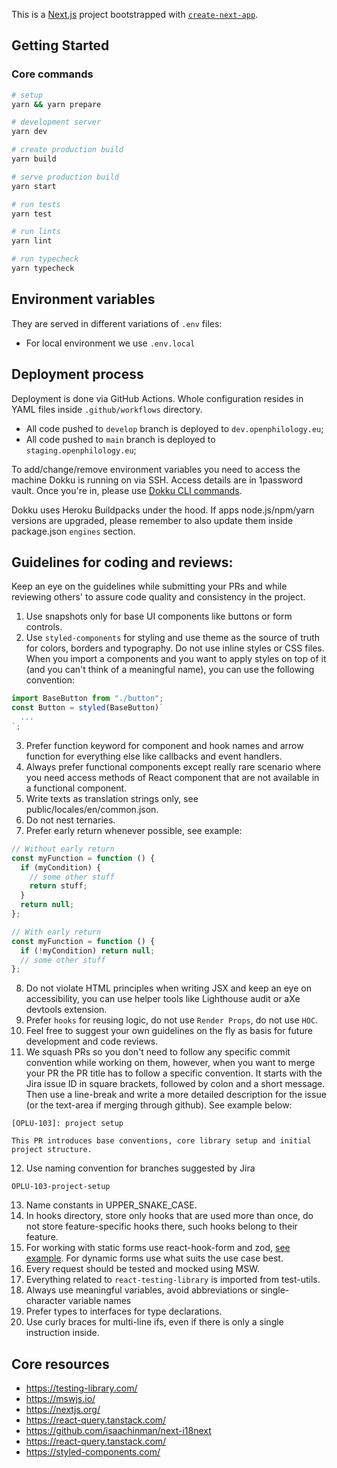 This is a [Next.js](https://nextjs.org/) project bootstrapped with
[`create-next-app`](https://github.com/vercel/next.js/tree/canary/packages/create-next-app).

## Getting Started

### Core commands

```bash
# setup
yarn && yarn prepare
```

```bash
# development server
yarn dev
```

```bash
# create production build
yarn build
```

```bash
# serve production build
yarn start
```

```bash
# run tests
yarn test
```

```bash
# run lints
yarn lint
```

```bash
# run typecheck
yarn typecheck
```

## Environment variables

They are served in different variations of `.env` files:

- For local environment we use `.env.local`

## Deployment process

Deployment is done via GitHub Actions. Whole configuration resides in YAML files inside `.github/workflows` directory.

- All code pushed to `develop` branch is deployed to `dev.openphilology.eu`;
- All code pushed to `main` branch is deployed to `staging.openphilology.eu`;

To add/change/remove environment variables you need to access the machine Dokku is running on via SSH. Access details are in 1password vault. Once you're in, please use [Dokku CLI commands](https://dokku.com/docs/configuration/environment-variables/).

Dokku uses Heroku Buildpacks under the hood. If apps node.js/npm/yarn versions are upgraded, please remember to also update them inside package.json `engines` section.

## Guidelines for coding and reviews:

Keep an eye on the guidelines while submitting your PRs and while reviewing others' to assure code quality and
consistency in the project.

1. Use snapshots only for base UI components like buttons or form controls.
2. Use `styled-components` for styling and use theme as the source of truth for colors, borders and typography. Do not
   use inline styles or CSS files. When you import a components and you want to apply styles on top of it (and you can't
   think of a meaningful name), you can use the following convention:

```javascript
import BaseButton from "./button";
const Button = styled(BaseButton)`
  ...
`;
```

3. Prefer function keyword for component and hook names and arrow function for everything else like callbacks and event
   handlers.
4. Always prefer functional components except really rare scenario where you need access methods of React component that
   are not available in a functional component.
5. Write texts as translation strings only, see public/locales/en/common.json.
6. Do not nest ternaries.
7. Prefer early return whenever possible, see example:

```javascript
// Without early return
const myFunction = function () {
  if (myCondition) {
    // some other stuff
    return stuff;
  }
  return null;
};

// With early return
const myFunction = function () {
  if (!myCondition) return null;
  // some other stuff
};
```

8. Do not violate HTML principles when writing JSX and keep an eye on accessibility, you can use helper tools like
   Lighthouse audit or aXe devtools extension.
9. Prefer `hooks` for reusing logic, do not use `Render Props`, do not use `HOC`.
10. Feel free to suggest your own guidelines on the fly as basis for future development and code reviews.
11. We squash PRs so you don't need to follow any specific commit convention while working on them, however, when you
    want to merge your PR the PR title has to follow a specific convention. It starts with the Jira issue ID in square
    brackets, followed by colon and a short message. Then use a line-break and write a more detailed description for the
    issue (or the text-area if merging through github). See example below:

```git
[OPLU-103]: project setup

This PR introduces base conventions, core library setup and initial project structure.
```

12. Use naming convention for branches suggested by Jira

```git
OPLU-103-project-setup
```

13. Name constants in UPPER_SNAKE_CASE.
14. In hooks directory, store only hooks that are used more than once, do not store feature-specific hooks there, such
    hooks belong to their feature.
15. For working with static forms use react-hook-form and zod, [see example](https://github.com/react-hook-form/resolvers#zod). For dynamic forms use what suits the use case best.
16. Every request should be tested and mocked using MSW.
17. Everything related to `react-testing-library` is imported from test-utils.
18. Always use meaningful variables, avoid abbreviations or single-character variable names
19. Prefer types to interfaces for type declarations.
20. Use curly braces for multi-line ifs, even if there is only a single instruction inside.

## Core resources

- https://testing-library.com/
- https://mswjs.io/
- https://nextjs.org/
- https://react-query.tanstack.com/
- https://github.com/isaachinman/next-i18next
- https://react-query.tanstack.com/
- https://styled-components.com/
